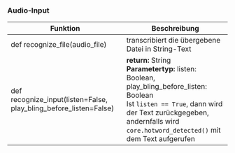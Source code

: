 ### Audio-Input
| Funktion | Beschreibung |
| ------------------ | ------------------ |
| def recognize_file(audio_file) | transcribiert die übergebene Datei in String-Text |
| def recognize_input(listen=False, play_bling_before_listen=False) | **return:** String<br/>**Parametertyp:** listen: Boolean, play_bling_before_listen: Boolean <br/>Ist `listen == True`, dann wird der Text zurückgegeben, andernfalls wird `core.hotword_detected()` mit dem Text aufgerufen|
